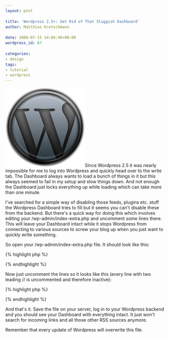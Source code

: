 ```yaml
---
layout: post

title: 'Wordpress 2.5+: Get Rid of That Sluggish Dashboard'
author: Matthias Kretschmann

date: 2008-07-15 14:04:46+00:00
wordpress_id: 87

categories:
- design
tags:
- tutorial
- wordpress
---
```


![Wordpress Logo by kremalicious](/media/wordpress-logo.png)Since Wordpress 2.5 it was nearly impossible for me to log into Wordpress and quickly head over to the write tab. The Dashboard always wants to load a bunch of things in it but this always seemed to fail in my setup and slow things down. And not enough the Dashboard just locks everything up while loading which can take more than one minute.

I've searched for a simple way of disabling those feeds, plugins etc. stuff the Wordpress Dashboard tries to fill but it seems you can't disable these from the backend. But there's a quick way for doing this which involves editing your /wp-admin/index-extra.php and uncomment some lines there. This will leave your Dashboard intact while it stops Wordpress from connecting to various sources to screw your blog up when you just want to quickly write something.
<!-- more -->

So open your /wp-admin/index-extra.php file. It should look like this:

{% highlight php %}
<?php
	require_once('admin.php');
	require( 'includes/dashboard.php' );
	require_once (ABSPATH . WPINC . '/rss.php');
	@header('Content-Type: ' . get_option('html_type') . '; charset=' . get_option('blog_charset'));
	switch ( $_GET['jax'] ) {
	case 'incominglinks' :
		wp_dashboard_incoming_links_output();
		break;
	case 'devnews' :
		wp_dashboard_rss_output( 'dashboard_primary' );
		break;
	case 'planetnews' :
		wp_dashboard_secondary_output();
		break;
	case 'plugins' :
		wp_dashboard_plugins_output();
		break;
	}
?>
{% endhighlight %}


Now just uncomment the lines so it looks like this (every line with two leading // is uncommented and therefore inactive):

{% highlight php %}
<?php
	require_once('admin.php');
	require( 'includes/dashboard.php' );
	// require_once (ABSPATH . WPINC . '/rss.php');
	@header('Content-Type: ' . get_option('html_type') . '; charset=' . get_option('blog_charset'));
	// switch ( $_GET['jax'] ) {
	//
	// case 'incominglinks' :
	// 	wp_dashboard_incoming_links_output();
	// 	break;
	//
	// case 'devnews' :
	// 	wp_dashboard_rss_output( 'dashboard_primary' );
	// 	break;
	//
	// case 'planetnews' :
	// 	wp_dashboard_secondary_output();
	// 	break;
	//
	// case 'plugins' :
	// 	wp_dashboard_plugins_output();
	// 	break;
	//
	// }
?>
{% endhighlight %}

And that's it. Save the file on your server, log in to your Wordpress backend and you should see your Dashboard with everything intact. It just won't search for incoming links and all those other RSS sources anymore.

Remember that every update of Wordpress will overwrite this file.
